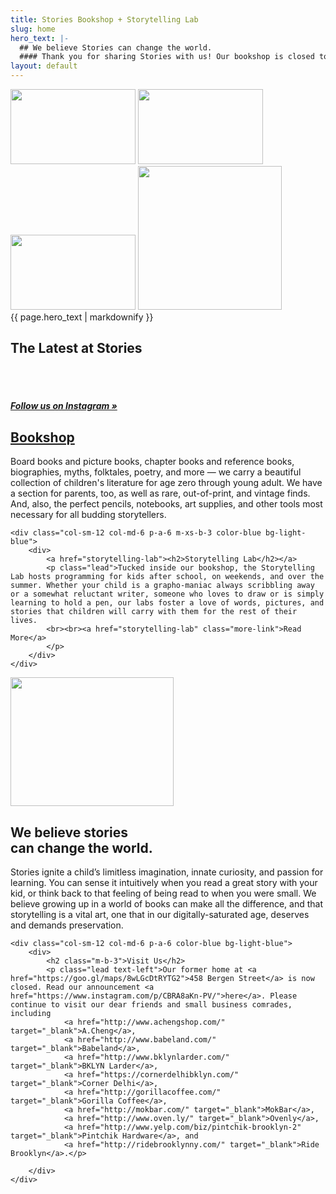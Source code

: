 ```yaml
---
title: Stories Bookshop + Storytelling Lab
slug: home
hero_text: |-
  ## We believe Stories can change the world.
  #### Thank you for sharing Stories with us! Our bookshop is closed to make way for new storytelling adventures. Keep in touch — sign up for Stories news [here](#contact).
layout: default
---
```


<div class="top-section color-blue">
	<img src="{{ site.url }}/img/clouds1.png" id="cloud1" class="cloud" width="200" height="120">
	<img src="{{ site.url }}/img/clouds2.png" id="cloud2" class="cloud" width="200" height="120">
	<img src="{{ site.url }}/img/clouds3.png" id="cloud3" class="cloud" width="200" height="120">
	<img src="{{ site.url }}/img/stories.png" id="person" width="230" height="auto">
	<div class="container">
		<div class="row">
			<div class="col-xs-12 col-sm-10 col-sm-offset-1">
<span class="h1 statement text-xs-center">
{{ page.hero_text | markdownify }}
</span>
			</div>
		</div>
	</div>
</div>

<div class="container color-dark-blue p-y-6">
	<div class="row">
		<div class="col-xs-12">
			<h2>The Latest at Stories</h2>
			<div class='sk-instagram-feed' data-embed-id='6707'></div><script src='https://www.sociablekit.com/app/embed/instagram-feed/widget.js'></script>
			<br><br>
		</div>
		<div class="col-xs-12">
			<h5 class="notice text-xs-center"><a href="http://instagram.com/storiesbk" target="_blank">Follow us on Instagram &raquo;</a></h5>
		</div>
	</div>
</div>

<div class="flex-full-height">
	<div class="col-sm-12 col-md-6 p-a-6 m-xs-b-3 color-orange bg-light-yellow">
		<div>
			<a href="bookshop"><h2>Bookshop</h2></a>
			<p class="lead">Board books and picture books, chapter books and reference books, biographies, myths, folktales, poetry, and more &mdash; we carry a beautiful collection of children's literature for age zero through young adult. We have a section for parents, too, as well as rare, out-of-print, and vintage finds. And, also, the perfect pencils, notebooks, art supplies, and other tools most necessary for all budding storytellers.
			</p>
		</div>
	</div>

	<div class="col-sm-12 col-md-6 p-a-6 m-xs-b-3 color-blue bg-light-blue">
		<div>
			<a href="storytelling-lab"><h2>Storytelling Lab</h2></a>
			<p class="lead">Tucked inside our bookshop, the Storytelling Lab hosts programming for kids after school, on weekends, and over the summer. Whether your child is a grapho-maniac always scribbling away or a somewhat reluctant writer, someone who loves to draw or is simply learning to hold a pen, our labs foster a love of words, pictures, and stories that children will carry with them for the rest of their lives.
			<br><br><a href="storytelling-lab" class="more-link">Read More</a>
			</p>
		</div>
	</div>
</div>


<div class="container-fluid color-blue p-y-6">
	<div class="row">
		<div class="col-xs-12 col-sm-10 col-sm-offset-1 col-md-6 col-md-offset-3 text-xs-center">
			<img height="206" src="{{ site.url }}/img/muscle_2.gif" alt="" aria-hidden="true" width="261">
			<h2 class="m-t-3">We believe stories<br>can change the world.</h2>
			<p class="lead">Stories ignite a child’s limitless imagination, innate curiosity, and passion for learning. You can sense it intuitively when you read a great story with your kid, or think back to that feeling of being read to when you were small. We believe growing up in a world of books can make all the difference, and that storytelling is a vital art, one that in our digitally-saturated age, deserves and demands preservation.</p>
		</div>
	</div>
</div>

<div class="flex-full-height">
	<div id="visit-image" class="col-sm-12 col-md-6 p-a-6 color-orange bg-light-blue">
	</div>

	<div class="col-sm-12 col-md-6 p-a-6 color-blue bg-light-blue">
		<div>
			<h2 class="m-b-3">Visit Us</h2>
			<p class="lead text-left">Our former home at <a href="https://goo.gl/maps/8wLGcDtRYTG2">458 Bergen Street</a> is now closed. Read our announcement <a href="https://www.instagram.com/p/CBRA8aKn-PV/">here</a>. Please continue to visit our dear friends and small business comrades, including
				<a href="http://www.achengshop.com/" target="_blank">A.Cheng</a>,
				<a href="http://www.babeland.com/" target="_blank">Babeland</a>,
				<a href="http://www.bklynlarder.com/" target="_blank">BKLYN Larder</a>,
				<a href="https://cornerdelhibklyn.com/" target="_blank">Corner Delhi</a>,
				<a href="http://gorillacoffee.com/" target="_blank">Gorilla Coffee</a>,
				<a href="http://mokbar.com/" target="_blank">MokBar</a>,
				<a href="http://www.oven.ly/" target="_blank">Ovenly</a>,
				<a href="http://www.yelp.com/biz/pintchik-brooklyn-2" target="_blank">Pintchik Hardware</a>, and
				<a href="http://ridebrooklynny.com/" target="_blank">Ride Brooklyn</a>.</p>

		</div>
	</div>
</div>
